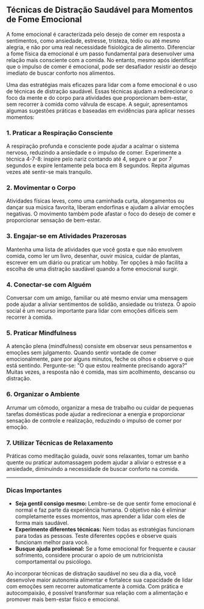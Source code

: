 
## Técnicas de Distração Saudável para Momentos de Fome Emocional

A fome emocional é caracterizada pelo desejo de comer em resposta a sentimentos, como ansiedade, estresse, tristeza, tédio ou até mesmo alegria, e não por uma real necessidade fisiológica de alimento. Diferenciar a fome física da emocional é um passo fundamental para desenvolver uma relação mais consciente com a comida. No entanto, mesmo após identificar que o impulso de comer é emocional, pode ser desafiador resistir ao desejo imediato de buscar conforto nos alimentos.

Uma das estratégias mais eficazes para lidar com a fome emocional é o uso de técnicas de distração saudável. Essas técnicas ajudam a redirecionar o foco da mente e do corpo para atividades que proporcionam bem-estar, sem recorrer à comida como válvula de escape. A seguir, apresentamos algumas sugestões práticas e baseadas em evidências para aplicar nesses momentos:

### 1. Praticar a Respiração Consciente

A respiração profunda e consciente pode ajudar a acalmar o sistema nervoso, reduzindo a ansiedade e o impulso de comer. Experimente a técnica 4-7-8: inspire pelo nariz contando até 4, segure o ar por 7 segundos e expire lentamente pela boca em 8 segundos. Repita algumas vezes até sentir-se mais tranquilo.

### 2. Movimentar o Corpo

Atividades físicas leves, como uma caminhada curta, alongamentos ou dançar sua música favorita, liberam endorfinas e ajudam a aliviar emoções negativas. O movimento também pode afastar o foco do desejo de comer e proporcionar sensação de bem-estar.

### 3. Engajar-se em Atividades Prazerosas

Mantenha uma lista de atividades que você gosta e que não envolvem comida, como ler um livro, desenhar, ouvir música, cuidar de plantas, escrever em um diário ou praticar um hobby. Ter opções à mão facilita a escolha de uma distração saudável quando a fome emocional surgir.

### 4. Conectar-se com Alguém

Conversar com um amigo, familiar ou até mesmo enviar uma mensagem pode ajudar a aliviar sentimentos de solidão, ansiedade ou tristeza. O apoio social é um recurso importante para lidar com emoções difíceis sem recorrer à comida.

### 5. Praticar Mindfulness

A atenção plena (mindfulness) consiste em observar seus pensamentos e emoções sem julgamento. Quando sentir vontade de comer emocionalmente, pare por alguns minutos, feche os olhos e observe o que está sentindo. Pergunte-se: "O que estou realmente precisando agora?" Muitas vezes, a resposta não é comida, mas sim acolhimento, descanso ou distração.

### 6. Organizar o Ambiente

Arrumar um cômodo, organizar a mesa de trabalho ou cuidar de pequenas tarefas domésticas pode ajudar a redirecionar a energia e proporcionar sensação de controle e realização, reduzindo o impulso de comer por emoção.

### 7. Utilizar Técnicas de Relaxamento

Práticas como meditação guiada, ouvir sons relaxantes, tomar um banho quente ou praticar automassagem podem ajudar a aliviar o estresse e a ansiedade, diminuindo a necessidade de buscar conforto na comida.

___

### Dicas Importantes

- **Seja gentil consigo mesmo:** Lembre-se de que sentir fome emocional é normal e faz parte da experiência humana. O objetivo não é eliminar completamente esses momentos, mas aprender a lidar com eles de forma mais saudável.
- **Experimente diferentes técnicas:** Nem todas as estratégias funcionam para todas as pessoas. Teste diferentes opções e observe quais funcionam melhor para você.
- **Busque ajuda profissional:** Se a fome emocional for frequente e causar sofrimento, considere procurar o apoio de um nutricionista comportamental ou psicólogo.

Ao incorporar técnicas de distração saudável no seu dia a dia, você desenvolve maior autonomia alimentar e fortalece sua capacidade de lidar com emoções sem recorrer automaticamente à comida. Com prática e autocompaixão, é possível transformar sua relação com a alimentação e promover mais bem-estar físico e emocional.
```
